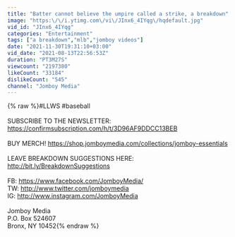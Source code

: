 ```yaml
---
title: "Batter cannot believe the umpire called a strike, a breakdown"
image: "https:\/\/i.ytimg.com\/vi\/JInx6_4IYqg\/hqdefault.jpg"
vid_id: "JInx6_4IYqg"
categories: "Entertainment"
tags: ["a breakdown","mlb","jomboy videos"]
date: "2021-11-30T19:31:10+03:00"
vid_date: "2021-08-13T22:56:53Z"
duration: "PT3M27S"
viewcount: "2197380"
likeCount: "33184"
dislikeCount: "545"
channel: "Jomboy Media"
---
```

{% raw %}#LLWS #baseball<br /><br />SUBSCRIBE TO THE NEWSLETTER: <a rel="nofollow" target="blank" href="https://confirmsubscription.com/h/t/3D96AF9DDCC13BEB">https://confirmsubscription.com/h/t/3D96AF9DDCC13BEB</a><br /><br />BUY MERCH! <a rel="nofollow" target="blank" href="https://shop.jomboymedia.com/collections/jomboy-essentials">https://shop.jomboymedia.com/collections/jomboy-essentials</a><br /><br />LEAVE BREAKDOWN SUGGESTIONS HERE: <a rel="nofollow" target="blank" href="http://bit.ly/BreakdownSuggestions">http://bit.ly/BreakdownSuggestions</a><br /><br />FB: <a rel="nofollow" target="blank" href="https://www.facebook.com/JomboyMedia/">https://www.facebook.com/JomboyMedia/</a><br />TW: <a rel="nofollow" target="blank" href="http://www.twitter.com/jomboymedia">http://www.twitter.com/jomboymedia</a><br />IG: <a rel="nofollow" target="blank" href="http://www.instagram.com/JomboyMedia">http://www.instagram.com/JomboyMedia</a><br /><br />Jomboy Media<br />P.O. Box 524607<br />Bronx, NY 10452{% endraw %}
